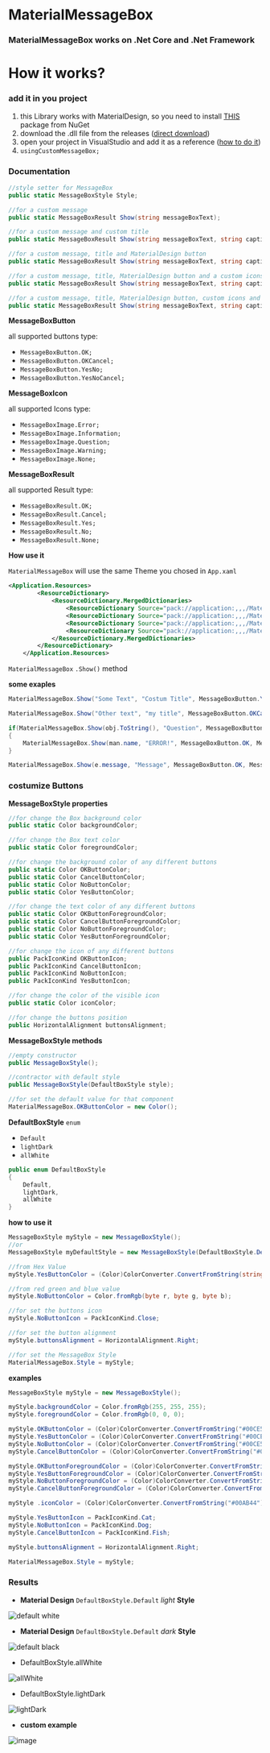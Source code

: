 # MaterialMessageBox

### MaterialMessageBox works on .Net Core and .Net Framework

# How it works?

### **add it in you project**

1. this Library works with MaterialDesign, so you need to install [THIS](https://www.nuget.org/packages/MaterialDesignThemes/4.4.0-ci94) package from NuGet
2. download the .dll file from the releases ([direct download](https://github.com/Mene-hub/MaterialMessageBox/releases/download/library/CusomMessageBox.dll))
3. open your project in VisualStudio and add it as a reference ([how to do it](https://docs.microsoft.com/en-us/visualstudio/ide/how-to-create-and-remove-project-dependencies?view=vs-2022))
4. `usingCustomMessageBox;`

### **Documentation**

```csharp
//style setter for MessageBox
public static MessageBoxStyle Style;

//for a custom message
public static MessageBoxResult Show(string messageBoxText);

//for a custom message and custom title
public static MessageBoxResult Show(string messageBoxText, string caption);

//for a custom message, title and MaterialDesign button
public static MessageBoxResult Show(string messageBoxText, string caption, MessageBoxButton button);

//for a custom message, title, MaterialDesign button and a custom icons
public static MessageBoxResult Show(string messageBoxText, string caption, MessageBoxButton button, MessageBoxImage icon);

//for a custom message, title, MaterialDesign button, custom icons and default result when you close the Box
public static MessageBoxResult Show(string messageBoxText, string caption, MessageBoxButton button, MessageBoxImage icon, MessageBoxResult defaultResult);
```

**MessageBoxButton**

all supported buttons type:

- `MessageBoxButton.OK;`
- `MessageBoxButton.OKCancel;`
- `MessageBoxButton.YesNo;`
- `MessageBoxButton.YesNoCancel;`

**MessageBoxIcon**

all supported Icons type:

- `MessageBoxImage.Error;`
- `MessageBoxImage.Information;`
- `MessageBoxImage.Question;`
- `MessageBoxImage.Warning;`
- `MessageBoxImage.None;`

**MessageBoxResult**

all supported Result type:

- `MessageBoxResult.OK;`
- `MessageBoxResult.Cancel;`
- `MessageBoxResult.Yes;`
- `MessageBoxResult.No;`
- `MessageBoxResult.None;`

**How use it**

`MaterialMessageBox` will use the same Theme you chosed in `App.xaml`

```xml
<Application.Resources>
        <ResourceDictionary>
            <ResourceDictionary.MergedDictionaries>
                <ResourceDictionary Source="pack://application:,,,/MaterialDesignThemes.Wpf;component/Themes/MaterialDesignTheme.**dark**.xaml" />
                <ResourceDictionary Source="pack://application:,,,/MaterialDesignThemes.Wpf;component/Themes/MaterialDesignTheme.Defaults.xaml" />
                <ResourceDictionary Source="pack://application:,,,/MaterialDesignColors;component/Themes/Recommended/Primary/MaterialDesignColor.DeepPurple.xaml" />
                <ResourceDictionary Source="pack://application:,,,/MaterialDesignColors;component/Themes/Recommended/Accent/MaterialDesignColor.Lime.xaml" />
            </ResourceDictionary.MergedDictionaries>
        </ResourceDictionary>
    </Application.Resources>
```

`MaterialMessageBox` `.Show()` method

**some exaples**

```csharp
MaterialMessageBox.Show("Some Text", "Costum Title", MessageBoxButton.YesNoCancel, MessageBoxImage.Information);

MaterialMessageBox.Show("Other text", "my title", MessageBoxButton.OKCancel, MessageBoxImage.Warning);

if(MaterialMessageBox.Show(obj.ToString(), "Question", MessageBoxButton.YesNo, MessageBoxImage.Question) == MessageBoxResult.Yes)
{
	MaterialMessageBox.Show(man.name, "ERROR!", MessageBoxButton.OK, MessageBoxImage.Error);
}

MaterialMessageBox.Show(e.message, "Message", MessageBoxButton.OK, MessageBoxImage.None, MessageBoxResult.OK);
```

### costumize Buttons

**MessageBoxStyle properties**

```csharp
//for change the Box background color
public static Color backgroundColor;

//for change the Box text color
public static Color foregroundColor;

//for change the background color of any different buttons
public static Color OKButtonColor;
public static Color CancelButtonColor;
public static Color NoButtonColor;
public static Color YesButtonColor;

//for change the text color of any different buttons
public static Color OKButtonForegroundColor;
public static Color CancelButtonForegroundColor;
public static Color NoButtonForegroundColor;
public static Color YesButtonForegroundColor;

//for change the icon of any different buttons
public PackIconKind OKButtonIcon;
public PackIconKind CancelButtonIcon;
public PackIconKind NoButtonIcon;
public PackIconKind YesButtonIcon;

//for change the color of the visible icon
public static Color iconColor;

//for change the buttons position
public HorizontalAlignment buttonsAlignment;
```

**MessageBoxStyle methods**

```csharp
//empty constructor
public MessageBoxStyle();

//contractor with default style
public MessageBoxStyle(DefaultBoxStyle style);

//for set the default value for that component
MaterialMessageBox.OKButtonColor = new Color();
```

**DefaultBoxStyle** `enum`

- `Default`
- `lightDark`
- `allWhite`

```csharp
public enum DefaultBoxStyle
{
	Default,
	lightDark,
	allWhite
}
```

**how to use it**

```csharp
MessageBoxStyle myStyle = new MessageBoxStyle();
//or
MessageBoxStyle myDefaultStyle = new MessageBoxStyle(DefaultBoxStyle.Default);

//from Hex Value
myStyle.YesButtonColor = (Color)ColorConverter.ConvertFromString(string HexCode);

//from red green and blue value
myStyle.NoButtonColor = Color.fromRgb(byte r, byte g, byte b);

//for set the buttons icon
myStyle.NoButtonIcon = PackIconKind.Close;

//for set the button alignment
myStyle.buttonsAlignment = HorizontalAlignment.Right;

//for set the MessageBox Style
MaterialMessageBox.Style = myStyle;
```

**examples**

```csharp
MessageBoxStyle myStyle = new MessageBoxStyle();

myStyle.backgroundColor = Color.fromRgb(255, 255, 255);
myStyle.foregroundColor = Color.fromRgb(0, 0, 0);

myStyle.OKButtonColor = (Color)ColorConverter.ConvertFromString("#00CE52");
myStyle.YesButtonColor = (Color)ColorConverter.ConvertFromString("#00CE52");
myStyle.NoButtonColor = (Color)ColorConverter.ConvertFromString("#00CE52");
myStyle.CancelButtonColor = (Color)ColorConverter.ConvertFromString("#00CE52");

myStyle.OKButtonForegroundColor = (Color)ColorConverter.ConvertFromString("#ffffff");
myStyle.YesButtonForegroundColor = (Color)ColorConverter.ConvertFromString("#ffffff");
myStyle.NoButtonForegroundColor = (Color)ColorConverter.ConvertFromString("#ffffff");
myStyle.CancelButtonForegroundColor = (Color)ColorConverter.ConvertFromString("#ffffff");

myStyle .iconColor = (Color)ColorConverter.ConvertFromString("#00AB44");

myStyle.YesButtonIcon = PackIconKind.Cat;
myStyle.NoButtonIcon = PackIconKind.Dog;
myStyle.CancelButtonIcon = PackIconKind.Fish;

myStyle.buttonsAlignment = HorizontalAlignment.Right;

MaterialMessageBox.Style = myStyle;
```

### Results

- **Material Design** `DefaultBoxStyle.Default` *light* **Style**

![default white](https://user-images.githubusercontent.com/72011313/157749498-1bd90cc7-c4fb-4b3e-a920-350058263d4b.png)

- **Material Design** `DefaultBoxStyle.Default` *dark* **Style**

![default black](https://user-images.githubusercontent.com/72011313/157749536-ef4aef24-fbea-4538-a676-9c2f004be281.png)

- DefaultBoxStyle.allWhite

![allWhite](https://user-images.githubusercontent.com/72011313/157749568-edcaca18-1edc-442f-9f6e-0fb2404dad63.png)

- DefaultBoxStyle.lightDark

![lightDark](https://user-images.githubusercontent.com/72011313/157749633-54312d01-903e-4b6f-9b1b-f90fba34b6e5.png)

- **custom example**

![image](https://user-images.githubusercontent.com/72011313/157848548-e65f9b3a-26a2-4baf-b93b-a0edcac7e533.png)

